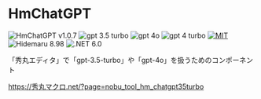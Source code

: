 # HmChatGPT

![HmChatGPT v1.0.7](https://img.shields.io/badge/HmChatGPT-v1.0.7-6479ff.svg)
![gpt 3.5 turbo](https://img.shields.io/badge/gpt-3.5_turbo-6479ff.svg)
![gpt 4o](https://img.shields.io/badge/gpt-4o-6479ff.svg)
![gpt 4 turbo](https://img.shields.io/badge/gpt-4_turbo-6479ff.svg)
[![MIT](https://img.shields.io/badge/license-MIT-blue.svg?style=flat)](LICENSE)
![Hidemaru 8.98](https://img.shields.io/badge/Hidemaru-v8.98-6479ff.svg)
![.NET 6.0](https://img.shields.io/badge/.NET-6.0-6479ff.svg)

「秀丸エディタ」で「gpt-3.5-turbo」や「gpt-4o」を扱うためのコンポーネント

https://秀丸マクロ.net/?page=nobu_tool_hm_chatgpt35turbo
